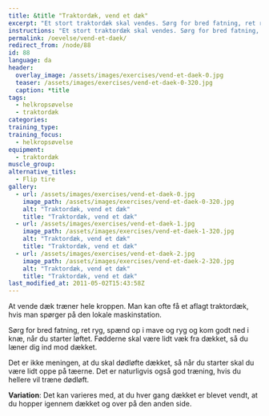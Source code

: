 ```yaml
---
title: &title "Traktordæk, vend et dæk"
excerpt: "Et stort traktordæk skal vendes. Sørg for bred fatning, ret ryg, spænd op i mave og ryg. Start lidt fra dækket med fødderne, så du er oppe på tæerne, langt nede i knæene og laver løftet ved at læne dig ind mod dækket i en vinkel opad."
instructions: "Et stort traktordæk skal vendes. Sørg for bred fatning, ret ryg, spænd op i mave og ryg. Start lidt fra dækket med fødderne, så du er oppe på tæerne, langt nede i knæene og laver løftet ved at læne dig ind mod dækket i en vinkel opad."
permalink: /oevelse/vend-et-daek/
redirect_from: /node/88
id: 88
language: da
header:
  overlay_image: /assets/images/exercises/vend-et-daek-0.jpg
  teaser: /assets/images/exercises/vend-et-daek-0-320.jpg
  caption: *title
tags:
  - helkropsøvelse
  - traktordæk
categories:
training_type: 
training_focus: 
  - helkropsøvelse
equipment:
  - traktordæk
muscle_group:
alternative_titles:
  - Flip tire
gallery:
  - url: /assets/images/exercises/vend-et-daek-0.jpg
    image_path: /assets/images/exercises/vend-et-daek-0-320.jpg
    alt: "Traktordæk, vend et dæk"
    title: "Traktordæk, vend et dæk"
  - url: /assets/images/exercises/vend-et-daek-1.jpg
    image_path: /assets/images/exercises/vend-et-daek-1-320.jpg
    alt: "Traktordæk, vend et dæk"
    title: "Traktordæk, vend et dæk"
  - url: /assets/images/exercises/vend-et-daek-2.jpg
    image_path: /assets/images/exercises/vend-et-daek-2-320.jpg
    alt: "Traktordæk, vend et dæk"
    title: "Traktordæk, vend et dæk"
last_modified_at: 2011-05-02T15:43:58Z
---
```


At vende dæk træner hele kroppen. Man kan ofte få et aflagt traktordæk, hvis man spørger på den lokale maskinstation.

Sørg for bred fatning, ret ryg, spænd op i mave og ryg og kom godt ned i knæ, når du starter løftet. Fødderne skal være lidt væk fra dækket, så du læner dig ind mod dækket.

Det er ikke meningen, at du skal dødløfte dækket, så når du starter skal du være lidt oppe på tæerne. Det er naturligvis også god træning, hvis du hellere vil træne dødløft.

**Variation**: Det kan varieres med, at du hver gang dækket er blevet vendt, at du hopper igennem dækket og over på den anden side.
